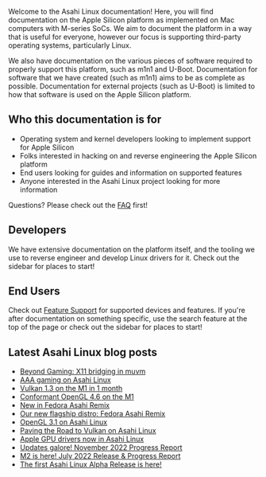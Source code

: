 Welcome to the Asahi Linux documentation! Here, you will find documentation on the
Apple Silicon platform as implemented on Mac computers with M-series SoCs. We aim
to document the platform in a way that is useful for everyone, however our focus is
supporting third-party operating systems, particularly Linux.

We also have documentation on the various pieces of software required to properly
support this platform, such as m1n1 and U-Boot. Documentation for software that we
have created (such as m1n1) aims to be as complete as possible. Documentation for
external projects (such as U-Boot) is limited to how that software is used on the
Apple Silicon platform.

## Who this documentation is for
- Operating system and kernel developers looking to implement support for Apple Silicon
- Folks interested in hacking on and reverse engineering the Apple Silicon platform
- End users looking for guides and information on supported features
- Anyone interested in the Asahi Linux project looking for more information

Questions? Please check out the [FAQ](project/faq.md) first!

## Developers
We have extensive documentation on the platform itself, and the tooling we use to
reverse engineer and develop Linux drivers for it. Check out the sidebar for places
to start!

## End Users
Check out [Feature Support](platform/feature-support/overview.md) for supported devices
and features. If you're after documentation on something specific, use the search feature
at the top of the page or check out the sidebar for places to start!

## Latest Asahi Linux blog posts
* [Beyond Gaming: X11 bridging in muvm](https://asahilinux.org/2024/12/muvm-x11-bridging/)
* [AAA gaming on Asahi Linux](https://asahilinux.org/2024/10/aaa-gaming-on-asahi-linux/)
* [Vulkan 1.3 on the M1 in 1 month](https://asahilinux.org/2024/06/vk13-on-the-m1-in-1-month/)
* [Conformant OpenGL 4.6 on the M1](https://asahilinux.org/2024/02/conformant-gl46-on-the-m1/)
* [New in Fedora Asahi Remix](https://asahilinux.org/2024/01/fedora-asahi-new/)
* [Our new flagship distro: Fedora Asahi Remix](https://asahilinux.org/2023/08/fedora-asahi-remix/)
* [OpenGL 3.1 on Asahi Linux](https://asahilinux.org/2023/06/opengl-3-1-on-asahi-linux/)
* [Paving the Road to Vulkan on Asahi Linux](https://asahilinux.org/2023/03/road-to-vulkan/)
* [Apple GPU drivers now in Asahi Linux](https://asahilinux.org/2022/12/gpu-drivers-now-in-asahi-linux/)
* [Updates galore! November 2022 Progress Report](https://asahilinux.org/2022/11/november-2022-report/)
* [M2 is here! July 2022 Release & Progress Report](https://asahilinux.org/2022/07/july-2022-release/)
* [The first Asahi Linux Alpha Release is here!](https://asahilinux.org/2022/03/asahi-linux-alpha-release/)
